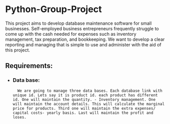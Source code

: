 # Python-Group-Project
This project aims to develop database maintenance software for small businesses. Self-employed business entrepreneurs frequently struggle to come up with the cash needed for expenses such as inventory management, tax preparation, and bookkeeping. We want to develop a clear reporting and managing that is simple to use and administer with the aid of this project. 


## Requirements:
* ### Data base:
        We are going to manage three data bases. Each database link with unique id. Lets say it is product id. each product has different id. One will maintain the quantity. - Inventory management. One will maintain the account details. This will calculate the marginal price for products. Third one will maintain the extra expenses/ capital costs- yearly basis. Last will maintain the profit and loses.




